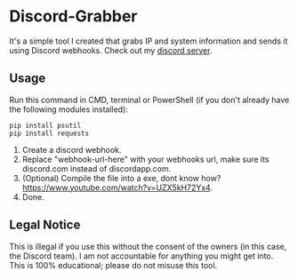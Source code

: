 # Discord-Grabber
It's a simple tool I created that grabs IP and system information and sends it using Discord webhooks.
Check out my [discord server](https://discord.com/invite/fEqXe2CceZ).

## Usage
Run this command in CMD, terminal or PowerShell (if you don't already have the following modules installed):
```
pip install psutil
pip install requests
```
1. Create a discord webhook.
2. Replace "webhook-url-here" with your webhooks url, make sure its discord.com instead of discordapp.com.
3. (Optional) Compile the file into a exe, dont know how? https://www.youtube.com/watch?v=UZX5kH72Yx4.
4. Done.

## Legal Notice
This is illegal if you use this without the consent of the owners (in this case, the Discord team). I am not accountable for anything you might get into. This is 100% educational; please do not misuse this tool.
